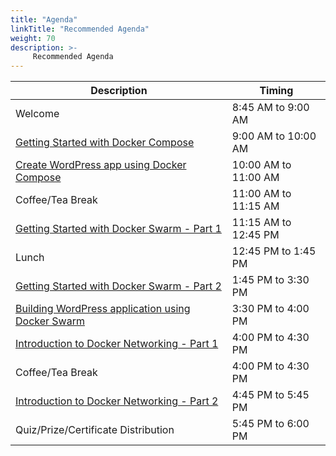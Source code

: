 ```yaml
---
title: "Agenda"
linkTitle: "Recommended Agenda"
weight: 70
description: >-
     Recommended Agenda
---
```



| Description | Timing |
| --- | --- |
| Welcome | 8:45 AM to 9:00 AM |
| [Getting Started with Docker Compose ](../gettingstarted) | 9:00 AM to 10:00 AM |
| [Create WordPress app using Docker Compose](../wordpress/) | 10:00 AM to 11:00 AM |
| Coffee/Tea Break | 11:00 AM to 11:15 AM |
| [Getting Started with Docker Swarm - Part 1](../swarm/) | 11:15 AM to 12:45 PM
| Lunch | 12:45 PM to 1:45 PM |
| [Getting Started with Docker Swarm - Part 2](../swarm/#lab03---inspecting-state)| 1:45 PM to 3:30 PM |
| [Building WordPress application using Docker Swarm](../swarm-wordpress/) | 3:30 PM to 4:00 PM|
| [Introduction to Docker Networking - Part 1](../networking) | 4:00 PM to 4:30 PM |
| Coffee/Tea Break | 4:00 PM to 4:30 PM |
| [Introduction to Docker Networking - Part 2](../networking/#lab-4-test-service-discovery) | 4:45 PM to 5:45 PM |
| Quiz/Prize/Certificate Distribution | 5:45 PM to 6:00 PM |

